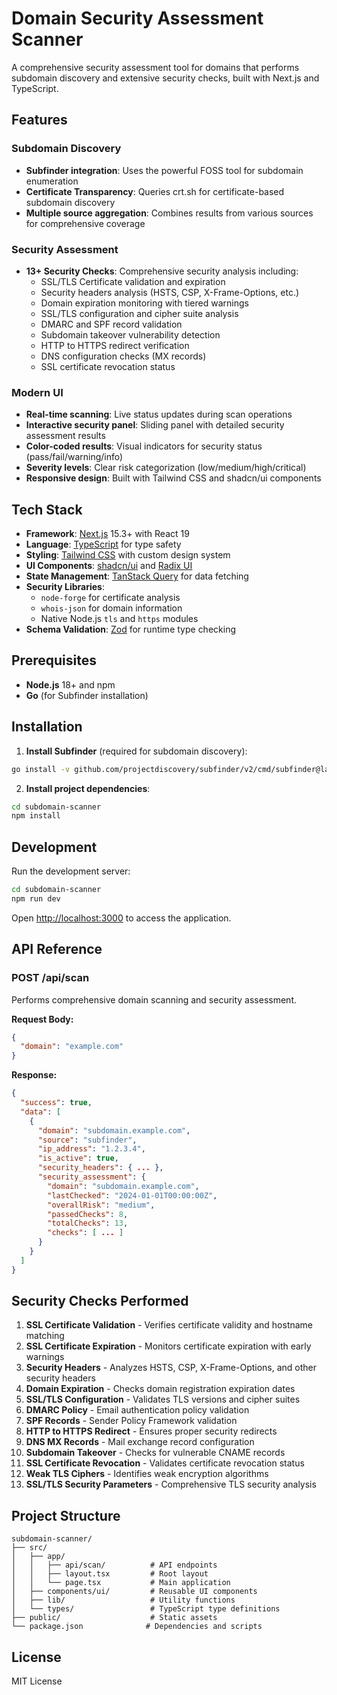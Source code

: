 # Domain Security Assessment Scanner

A comprehensive security assessment tool for domains that performs subdomain discovery and extensive security checks, built with Next.js and TypeScript.

## Features

### Subdomain Discovery
- **Subfinder integration**: Uses the powerful FOSS tool for subdomain enumeration
- **Certificate Transparency**: Queries crt.sh for certificate-based subdomain discovery
- **Multiple source aggregation**: Combines results from various sources for comprehensive coverage

### Security Assessment
- **13+ Security Checks**: Comprehensive security analysis including:
  - SSL/TLS Certificate validation and expiration
  - Security headers analysis (HSTS, CSP, X-Frame-Options, etc.)
  - Domain expiration monitoring with tiered warnings
  - SSL/TLS configuration and cipher suite analysis
  - DMARC and SPF record validation
  - Subdomain takeover vulnerability detection
  - HTTP to HTTPS redirect verification
  - DNS configuration checks (MX records)
  - SSL certificate revocation status

### Modern UI
- **Real-time scanning**: Live status updates during scan operations
- **Interactive security panel**: Sliding panel with detailed security assessment results
- **Color-coded results**: Visual indicators for security status (pass/fail/warning/info)
- **Severity levels**: Clear risk categorization (low/medium/high/critical)
- **Responsive design**: Built with Tailwind CSS and shadcn/ui components

## Tech Stack

- **Framework**: [Next.js](https://nextjs.org/) 15.3+ with React 19
- **Language**: [TypeScript](https://www.typescriptlang.org/) for type safety
- **Styling**: [Tailwind CSS](https://tailwindcss.com/) with custom design system
- **UI Components**: [shadcn/ui](https://ui.shadcn.com/) and [Radix UI](https://www.radix-ui.com/)
- **State Management**: [TanStack Query](https://tanstack.com/query/latest) for data fetching
- **Security Libraries**: 
  - `node-forge` for certificate analysis
  - `whois-json` for domain information
  - Native Node.js `tls` and `https` modules
- **Schema Validation**: [Zod](https://zod.dev/) for runtime type checking

## Prerequisites

- **Node.js** 18+ and npm
- **Go** (for Subfinder installation)

## Installation

1. **Install Subfinder** (required for subdomain discovery):
```bash
go install -v github.com/projectdiscovery/subfinder/v2/cmd/subfinder@latest
```

2. **Install project dependencies**:
```bash
cd subdomain-scanner
npm install
```

## Development

Run the development server:

```bash
cd subdomain-scanner
npm run dev
```

Open [http://localhost:3000](http://localhost:3000) to access the application.

## API Reference

### POST /api/scan
Performs comprehensive domain scanning and security assessment.

**Request Body:**
```json
{
  "domain": "example.com"
}
```

**Response:**
```json
{
  "success": true,
  "data": [
    {
      "domain": "subdomain.example.com",
      "source": "subfinder",
      "ip_address": "1.2.3.4",
      "is_active": true,
      "security_headers": { ... },
      "security_assessment": {
        "domain": "subdomain.example.com",
        "lastChecked": "2024-01-01T00:00:00Z",
        "overallRisk": "medium",
        "passedChecks": 8,
        "totalChecks": 13,
        "checks": [ ... ]
      }
    }
  ]
}
```

## Security Checks Performed

1. **SSL Certificate Validation** - Verifies certificate validity and hostname matching
2. **SSL Certificate Expiration** - Monitors certificate expiration with early warnings
3. **Security Headers** - Analyzes HSTS, CSP, X-Frame-Options, and other security headers
4. **Domain Expiration** - Checks domain registration expiration dates
5. **SSL/TLS Configuration** - Validates TLS versions and cipher suites
6. **DMARC Policy** - Email authentication policy validation
7. **SPF Records** - Sender Policy Framework validation
8. **HTTP to HTTPS Redirect** - Ensures proper security redirects
9. **DNS MX Records** - Mail exchange record configuration
10. **Subdomain Takeover** - Checks for vulnerable CNAME records
11. **SSL Certificate Revocation** - Validates certificate revocation status
12. **Weak TLS Ciphers** - Identifies weak encryption algorithms
13. **SSL/TLS Security Parameters** - Comprehensive TLS security analysis

## Project Structure

```
subdomain-scanner/
├── src/
│   ├── app/
│   │   ├── api/scan/          # API endpoints
│   │   ├── layout.tsx         # Root layout
│   │   └── page.tsx           # Main application
│   ├── components/ui/         # Reusable UI components
│   ├── lib/                   # Utility functions
│   └── types/                 # TypeScript type definitions
├── public/                    # Static assets
└── package.json              # Dependencies and scripts
```

## License

MIT License 
